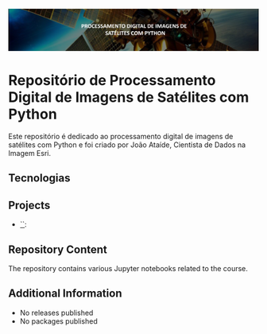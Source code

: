 ![Project Image](banner.png)
# Repositório de Processamento Digital de Imagens de Satélites com Python

Este repositório é dedicado ao processamento digital de imagens de satélites com Python e foi criado por João Ataíde, Cientista de Dados na Imagem Esri.

## Tecnologias

## Projects
- [``]():

## Repository Content
The repository contains various Jupyter notebooks related to the course.

## Additional Information
- No releases published
- No packages published
